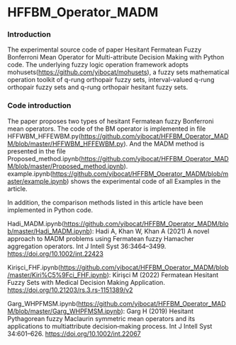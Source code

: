 # HFFBM_Operator_MADM

### Introduction

The experimental source code of paper Hesitant Fermatean Fuzzy Bonferroni Mean Operator for Multi-attribute Decision Making with Python code. 
The underlying fuzzy logic operation framework adopts mohusets(https://github.com/yibocat/mohusets), a fuzzy sets mathematical operation toolkit of 
q-rung orthopair fuzzy sets, interval-valued q-rung orthopair fuzzy sets and q-rung orthopair hesitant fuzzy sets.

### Code introduction


The paper proposes two types of hesitant Fermatean fuzzy Bonferroni mean operators. The code of the BM operator is implemented in file HFFWBM_HFFEWBM.py(https://github.com/yibocat/HFFBM_Operator_MADM/blob/master/HFFWBM_HFFEWBM.py). And the MADM method is presented in the file Proposed_method.ipynb(https://github.com/yibocat/HFFBM_Operator_MADM/blob/master/Proposed_method.ipynb). example.ipynb(https://github.com/yibocat/HFFBM_Operator_MADM/blob/master/example.ipynb) shows the experimental code of all Examples in the article.

In addition, the comparison methods listed in this article have been implemented in Python code. 

Hadi_MADM.ipynb(https://github.com/yibocat/HFFBM_Operator_MADM/blob/master/Hadi_MADM.ipynb): Hadi A, Khan W, Khan A (2021) A novel approach to MADM problems using Fermatean fuzzy Hamacher aggregation operators. Int J Intell Syst 36:3464–3499. https://doi.org/10.1002/int.22423 

Kirişci_FHF.ipynb(https://github.com/yibocat/HFFBM_Operator_MADM/blob/master/Kiri%C5%9Fci_FHF.ipynb): Kirişci M (2022) Fermatean Hesitant Fuzzy Sets with Medical Decision Making Application. https://doi.org/10.21203/rs.3.rs-1151389/v2

Garg_WHPFMSM.ipynb(https://github.com/yibocat/HFFBM_Operator_MADM/blob/master/Garg_WHPFMSM.ipynb): Garg H (2019) Hesitant Pythagorean fuzzy Maclaurin symmetric mean operators and its applications to multiattribute decision‐making process. Int J Intell Syst 34:601–626. https://doi.org/10.1002/int.22067


